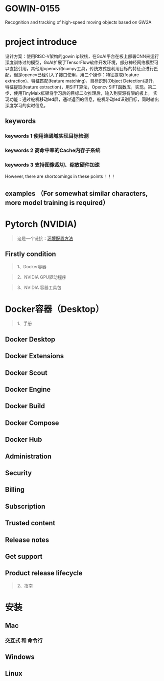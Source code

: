 # GOWIN-0155
Recognition and tracking of high-speed moving objects based on GW2A
# project introduce
设计方案：使用RISC-V架构的gowin ip软核，在GoAI平台在板上部署CNN来运行深度训练过的模型，GoAI扩展了TensorFlow软件开发环境，部分神经网络模型可以直接引用，其他用opencv和numpy工具，传统方式是利用目标的特征点进行匹配，但是opencv已经引入了接口使用，用三个操作：特征提取(feature extraction)、特征匹配(feature matching)、目标识别(Object Detection)提升，特征提取(feature extraction)，用SIFT算法，Opencv SIFT函数库，实现。第二步，使用TinyMaix框架将学习后的目标二次推理后，输入到资源有限的板上。
实现功能：通过舵机移动led屏，通过返回的信息，舵机带动led识别目标，同时输出深度学习的实时信息。
## keywords 
### keywords 1   使用连通域实现目标检测
### keywords 2   高命中率的Cache内存子系统
### keywords 3   支持图像裁切、缩放硬件加速
However, there are shortcomings in these points！！！
## examples  （For somewhat similar characters, more model training is required）  

# Pytorch (NVIDIA)

>这是一个链接：[环境配置方法](https://catalog.ngc.nvidia.com/orgs/nvidia/containers/pytorch "将前往一个NVIDIA开发网站")

## Firstly condition 

>1、Docker容器

>2、NVIDIA GPU驱动程序

>3、NVIDIA 容器工具包


# Docker容器（Desktop）  

>1、手册

## Docker Desktop  

## Docker Extensions  

## Docker Scout

## Docker Engine  

## Docker Build  

## Docker Compose  

## Docker Hub

## Administration  

## Security  

## Billing  

## Subscription  

## Trusted content  

## Release notes  

## Get support

## Product release lifecycle

>2、指南







# 安装
## Mac  
### 交互式 和 命令行





## Windows

## Linux 
